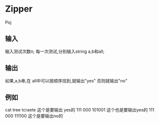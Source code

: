 # Zipper

Poj

## 输入

输入测试次数n;
每一次测试,分别输入string  a,b和all;

## 输出

如果,a,b串,在 all中可以按顺序找到,就输出"yes"
否则就输出"no"

## 例如

cat  tree  tcraete  这个是要输出 yes的
111 000  101001 这个也是要输出yes的
111 000   111100 这个是要输出no的
